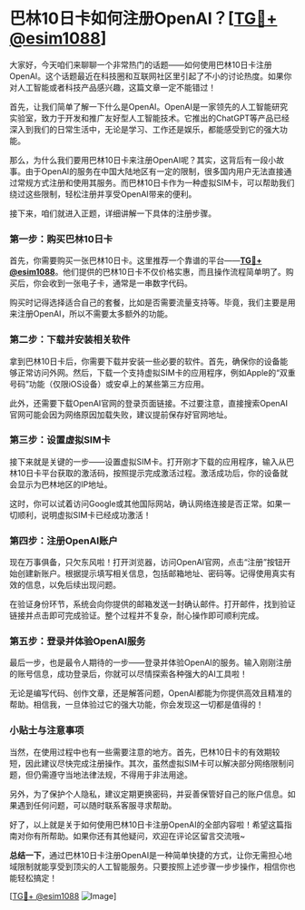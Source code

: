 # 巴林10日卡如何注册OpenAI？[[TG💪+ @esim1088](https://t.me/s/esim1088)]

大家好，今天咱们来聊聊一个非常热门的话题——如何使用巴林10日卡注册OpenAI。这个话题最近在科技圈和互联网社区里引起了不小的讨论热度。如果你对人工智能或者科技产品感兴趣，这篇文章一定不能错过！

首先，让我们简单了解一下什么是OpenAI。OpenAI是一家领先的人工智能研究实验室，致力于开发和推广友好型人工智能技术。它推出的ChatGPT等产品已经深入到我们的日常生活中，无论是学习、工作还是娱乐，都能感受到它的强大功能。

那么，为什么我们要用巴林10日卡来注册OpenAI呢？其实，这背后有一段小故事。由于OpenAI的服务在中国大陆地区有一定的限制，很多国内用户无法直接通过常规方式注册和使用其服务。而巴林10日卡作为一种虚拟SIM卡，可以帮助我们绕过这些限制，轻松注册并享受OpenAI带来的便利。

接下来，咱们就进入正题，详细讲解一下具体的注册步骤。

### 第一步：购买巴林10日卡

首先，你需要购买一张巴林10日卡。这里推荐一个靠谱的平台——**[TG💪+ @esim1088](https://t.me/s/esim1088)**。他们提供的巴林10日卡不仅价格实惠，而且操作流程简单明了。购买后，你会收到一张电子卡，通常是一串数字代码。

购买时记得选择适合自己的套餐，比如是否需要流量支持等。毕竟，我们主要是用来注册OpenAI，所以不需要太多额外的功能。

### 第二步：下载并安装相关软件

拿到巴林10日卡后，你需要下载并安装一些必要的软件。首先，确保你的设备能够正常访问外网。然后，下载一个支持虚拟SIM卡的应用程序，例如Apple的“双重号码”功能（仅限iOS设备）或安卓上的某些第三方应用。

此外，还需要下载OpenAI官网的登录页面链接。不过要注意，直接搜索OpenAI官网可能会因为网络原因加载失败，建议提前保存好官网地址。

### 第三步：设置虚拟SIM卡

接下来就是关键的一步——设置虚拟SIM卡。打开刚才下载的应用程序，输入从巴林10日卡平台获取的激活码，按照提示完成激活过程。激活成功后，你的设备就会显示为巴林地区的IP地址。

这时，你可以试着访问Google或其他国际网站，确认网络连接是否正常。如果一切顺利，说明虚拟SIM卡已经成功激活！

### 第四步：注册OpenAI账户

现在万事俱备，只欠东风啦！打开浏览器，访问OpenAI官网，点击“注册”按钮开始创建新账户。根据提示填写相关信息，包括邮箱地址、密码等。记得使用真实有效的信息，以免后续出现问题。

在验证身份环节，系统会向你提供的邮箱发送一封确认邮件。打开邮件，找到验证链接并点击即可完成验证。整个过程并不复杂，耐心操作即可顺利完成。

### 第五步：登录并体验OpenAI服务

最后一步，也是最令人期待的一步——登录并体验OpenAI的服务。输入刚刚注册的账号信息，成功登录后，你就可以尽情探索各种强大的AI工具啦！

无论是编写代码、创作文章，还是解答问题，OpenAI都能为你提供高效且精准的帮助。相信我，一旦体验过它的强大功能，你会发现这一切都是值得的！

### 小贴士与注意事项

当然，在使用过程中也有一些需要注意的地方。首先，巴林10日卡的有效期较短，因此建议尽快完成注册操作。其次，虽然虚拟SIM卡可以解决部分网络限制问题，但仍需遵守当地法律法规，不得用于非法用途。

另外，为了保护个人隐私，建议定期更换密码，并妥善保管好自己的账户信息。如果遇到任何问题，可以随时联系客服寻求帮助。

好了，以上就是关于如何使用巴林10日卡注册OpenAI的全部内容啦！希望这篇指南对你有所帮助。如果你还有其他疑问，欢迎在评论区留言交流哦~

**总结一下**，通过巴林10日卡注册OpenAI是一种简单快捷的方式，让你无需担心地域限制就能享受到顶尖的人工智能服务。只要按照上述步骤一步步操作，相信你也能轻松搞定！

[[TG💪+ @esim1088](https://t.me/s/esim1088) ![Image](https://i.postimg.cc/4NQfJmqS/Snipaste-2025-05-13-00-14-12.png)]